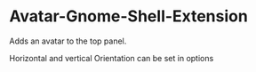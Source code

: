 # Avatar-Gnome-Shell-Extension

Adds an avatar to the top panel.

Horizontal and vertical Orientation can be set in options
